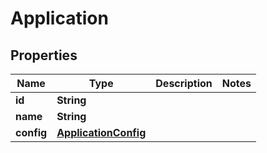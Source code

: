 # Application

## Properties
Name | Type | Description | Notes
------------ | ------------- | ------------- | -------------
**id** | **String** |  | 
**name** | **String** |  | 
**config** | [**ApplicationConfig**](ApplicationConfig.md) |  | 
